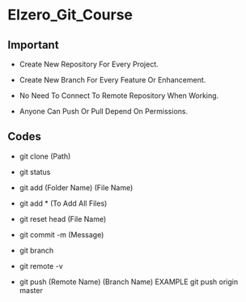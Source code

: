 # Elzero_Git_Course

## Important

- Create New Repository For Every Project.

- Create New Branch For Every Feature Or Enhancement.

- No Need To Connect To Remote Repository When Working.

- Anyone Can Push Or Pull Depend On Permissions.

## Codes

<!-- Git Clone From The Remote Repo To Local -->

- git clone (Path)

<!-- Git Status To Know Files Status (Untracked) -->

- git status

<!-- Adding Files To Staging Area -->

- git add (Folder Name) (File Name)

- git add \* (To Add All Files)

<!-- Unstage File From Staging Area -->

- git reset head (File Name)

<!-- Send Files To Local Repo (You Write In The Message The Description About What You Did) -->

- git commit -m (Message)

<!-- To Know How The Branches In Your Local -->

- git branch

<!-- To Know Your Remote -->

- git remote -v

<!-- Pushing To Remote -->

- git push (Remote Name) (Branch Name)
  EXAMPLE git push origin master
